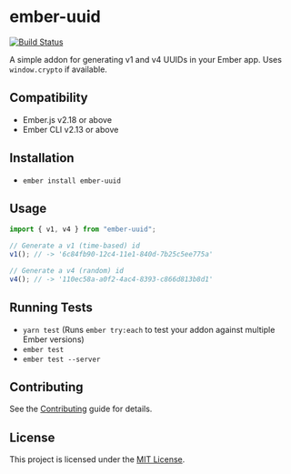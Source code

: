 # ember-uuid

[![Build Status](https://travis-ci.org/ivanvanderbyl/ember-uuid.svg?branch=master)](https://travis-ci.org/ivanvanderbyl/ember-uuid)

A simple addon for generating v1 and v4 UUIDs in your Ember app. Uses `window.crypto` if available.

## Compatibility

- Ember.js v2.18 or above
- Ember CLI v2.13 or above

## Installation

- `ember install ember-uuid`

## Usage

```js
import { v1, v4 } from "ember-uuid";

// Generate a v1 (time-based) id
v1(); // -> '6c84fb90-12c4-11e1-840d-7b25c5ee775a'

// Generate a v4 (random) id
v4(); // -> '110ec58a-a0f2-4ac4-8393-c866d813b8d1'
```

## Running Tests

- `yarn test` (Runs `ember try:each` to test your addon against multiple Ember versions)
- `ember test`
- `ember test --server`

## Contributing

See the [Contributing](CONTRIBUTING.md) guide for details.

## License

This project is licensed under the [MIT License](LICENSE.md).
